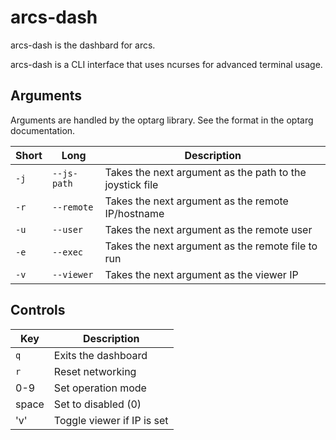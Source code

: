 # arcs-dash

arcs-dash is the dashbard for arcs.

arcs-dash is a CLI interface that uses ncurses for advanced terminal usage.

## Arguments

Arguments are handled by the optarg library.
See the format in the optarg documentation.

Short | Long | Description
--- | --- | ---
`-j` | `--js-path` | Takes the next argument as the path to the joystick file
`-r` | `--remote` | Takes the next argument as the remote IP/hostname
`-u` | `--user` | Takes the next argument as the remote user
`-e` | `--exec` | Takes the next argument as the remote file to run
`-v` | `--viewer` | Takes the next argument as the viewer IP

## Controls

Key | Description
--- | ---
`q` | Exits the dashboard
`r` | Reset networking
0-9 | Set operation mode
space | Set to disabled (0)
'v' | Toggle viewer if IP is set
